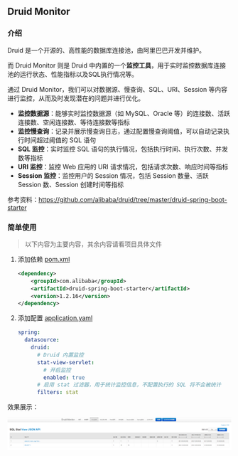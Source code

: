 ## Druid Monitor

### 介绍

Druid 是一个开源的、高性能的数据库连接池，由阿里巴巴开发并维护。

而 Druid Monitor 则是 Druid 中内置的一个**监控工具**，用于实时监控数据库连接池的运行状态、性能指标以及SQL执行情况等。

通过 Druid Monitor，我们可以对数据源、慢查询、SQL、URI、Session 等内容进行监控，从而及时发现潜在的问题并进行优化。

- **监控数据源**：能够实时监控数据源（如 MySQL、Oracle 等）的连接数、活跃连接数、空闲连接数、等待连接数等指标
- **监控慢查询**：记录并展示慢查询日志，通过配置慢查询阈值，可以自动记录执行时间超过阈值的 SQL 语句
- **SQL 监控**：实时监控 SQL 语句的执行情况，包括执行时间、执行次数、并发数等指标
- **URI 监控**：监控 Web 应用的 URI 请求情况，包括请求次数、响应时间等指标
- **Session 监控**：监控用户的 Session 情况，包括 Session 数量、活跃 Session 数、Session 创建时间等指标

参考资料：https://github.com/alibaba/druid/tree/master/druid-spring-boot-starter

### 简单使用

> 以下内容为主要内容，其余内容请看项目具体文件

1. 添加依赖 [pom.xml](../pom.xml)
    ```xml
    <dependency>
        <groupId>com.alibaba</groupId>
        <artifactId>druid-spring-boot-starter</artifactId>
        <version>1.2.16</version>
    </dependency>
    ```
2. 添加配置 [application.yaml](../src/main/resources/application.yaml)
    ```yaml
    spring:
      datasource:
        druid:
          # Druid 内置监控
          stat-view-servlet:
            # 开启监控
            enabled: true
          # 启用 stat 过滤器，用于统计监控信息，不配置执行的 SQL 将不会被统计       
          filters: stat
    ```

效果展示：

![DruidMonitor_1.png](../imgs/DruidMonitor_1.png)